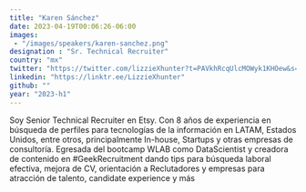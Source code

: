 ```yaml
---
title: "Karen Sánchez"
date: 2023-04-19T00:06:26-06:00
images: 
 - "/images/speakers/karen-sanchez.png"
designation : "Sr. Technical Recruiter"
country: "mx"
twitter: "https://twitter.com/lizzieXhunter?t=PAVkhRcqUlcMOWyk1KHOew&s=09"
linkedin: "https://linktr.ee/LizzieXhunter"
github: ""
year: "2023-h1"
---
```


Soy Senior Technical Recruiter en Etsy. Con 8 años de experiencia en búsqueda de perfiles para tecnologías de la información en LATAM, Estados Unidos, entre otros, principalmente In-house, Startups y otras empresas de consultoría.  Egresada del bootcamp WLAB como DataScientist y creadora de contenido en #GeekRecruitment dando tips para búsqueda laboral efectiva, mejora de CV, orientación a Reclutadores y empresas para atracción de talento, candidate experience y más
